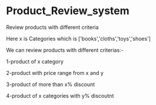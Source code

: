 # Product_Review_system
Review products with different criteria

Here x is Categories which is ['books','cloths','toys','shoes']

We can review products with different criterias:-

1-product of x category

2-product with price range from x and y

3-product of more than x% discount

4-product of x categories with y% discoutnt
  
